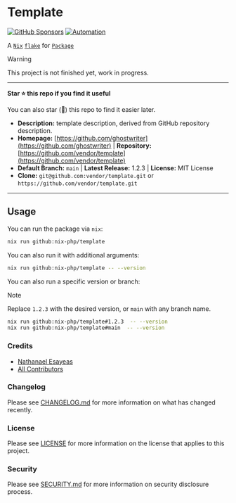 # Template

[![GitHub Sponsors](https://img.shields.io/github/sponsors/ghostwriter?label=Sponsor+@nix-php/template&logo=GitHub+Sponsors)](https://github.com/sponsors/ghostwriter)
[![Automation](https://github.com/nix-php/template/actions/workflows/automation.yml/badge.svg)](https://github.com/nix-php/template/actions/workflows/automation.yml)

A [`Nix`](https://nixos.wiki/wiki/Nix) [`flake`](https://nixos.wiki/wiki/Flakes) for [`Package`](https://github.com/vendor/package)

> [!WARNING]
>
> This project is not finished yet, work in progress.

---

**Star ⭐️ this repo if you find it useful**
 
You can also star (🌟) this repo to find it easier later.

- **Description:** template description, derived from GitHub repository description.
- **Homepage:** [https://github.com/ghostwriter](https://github.com/ghostwriter) | **Repository:** [https://github.com/vendor/template](https://github.com/vendor/template)
- **Default Branch:** `main` | **Latest Release:** 1.2.3 | **License:** MIT License
- **Clone:** `git@github.com:vendor/template.git` or `https://github.com/vendor/template.git`

---

## Usage

You can run the package via `nix`:

```bash
nix run github:nix-php/template
```

You can also run it with additional arguments:

```bash
nix run github:nix-php/template -- --version
```

You can also run a specific version or branch:

> [!NOTE]
>
> Replace `1.2.3` with the desired version, or `main` with any branch name.

```bash
nix run github:nix-php/template#1.2.3  -- --version
nix run github:nix-php/template#main  -- --version
```

### Credits

- [Nathanael Esayeas](https://github.com/ghostwriter)
- [All Contributors](https://github.com/nix-php/template/contributors)

### Changelog

Please see [CHANGELOG.md](./CHANGELOG.md) for more information on what has changed recently.

### License

Please see [LICENSE](./LICENSE) for more information on the license that applies to this project.

### Security

Please see [SECURITY.md](./SECURITY.md) for more information on security disclosure process.

